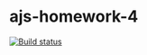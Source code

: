 # ajs-homework-4

[![Build status](https://ci.appveyor.com/api/projects/status/a32h9ro4733ifo55/branch/master?svg=true)](https://ci.appveyor.com/project/kote-nikolaus/ajs-homework-4/branch/master)
